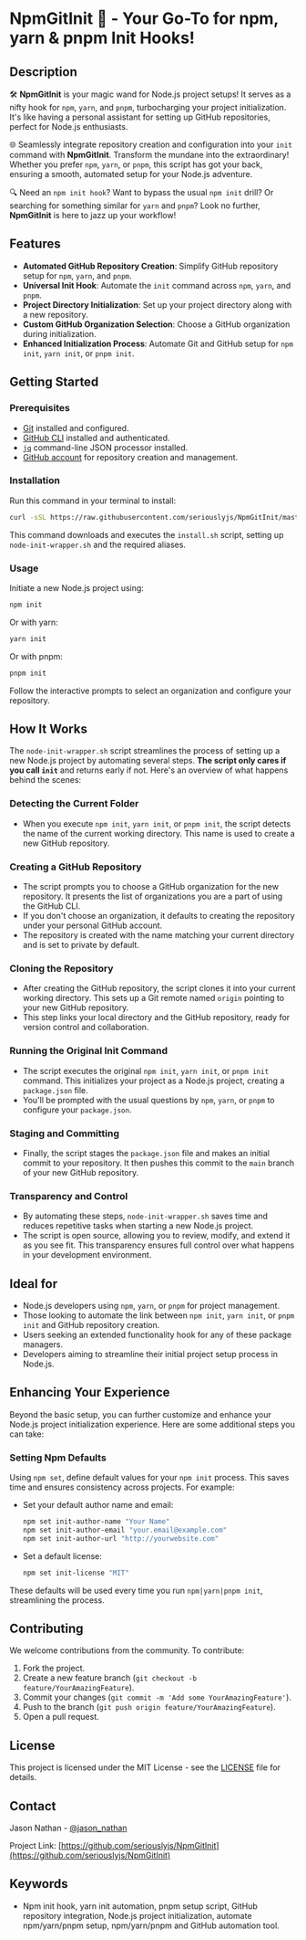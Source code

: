 # NpmGitInit 🚀 - Your Go-To for npm, yarn & pnpm Init Hooks!

## Description

🛠️ **NpmGitInit** is your magic wand for Node.js project setups! It serves as a nifty hook for `npm`, `yarn`, and `pnpm`, turbocharging your project initialization. It's like having a personal assistant for setting up GitHub repositories, perfect for Node.js enthusiasts.

🌐 Seamlessly integrate repository creation and configuration into your `init` command with **NpmGitInit**. Transform the mundane into the extraordinary! Whether you prefer `npm`, `yarn`, or `pnpm`, this script has got your back, ensuring a smooth, automated setup for your Node.js adventure.

🔍 Need an `npm init hook`? Want to bypass the usual `npm init` drill? Or searching for something similar for `yarn` and `pnpm`? Look no further, **NpmGitInit** is here to jazz up your workflow!

## Features

- **Automated GitHub Repository Creation**: Simplify GitHub repository setup for `npm`, `yarn`, and `pnpm`.
- **Universal Init Hook**: Automate the `init` command across `npm`, `yarn`, and `pnpm`.
- **Project Directory Initialization**: Set up your project directory along with a new repository.
- **Custom GitHub Organization Selection**: Choose a GitHub organization during initialization.
- **Enhanced Initialization Process**: Automate Git and GitHub setup for `npm init`, `yarn init`, or `pnpm init`.

## Getting Started

### Prerequisites

- [Git](https://git-scm.com/book/en/v2/Getting-Started-Installing-Git) installed and configured.
- [GitHub CLI](https://cli.github.com/manual/installation) installed and authenticated.
- [`jq`](https://stedolan.github.io/jq/download/) command-line JSON processor installed.
- [GitHub account](https://github.com/join) for repository creation and management.

### Installation

Run this command in your terminal to install:

```bash
curl -sSL https://raw.githubusercontent.com/seriouslyjs/NpmGitInit/master/install.sh | bash
```

This command downloads and executes the `install.sh` script, setting up `node-init-wrapper.sh` and the required aliases.

### Usage

Initiate a new Node.js project using:

```bash
npm init
```

Or with yarn:

```bash
yarn init
```

Or with pnpm:

```bash
pnpm init
```

Follow the interactive prompts to select an organization and configure your repository.

## How It Works

The `node-init-wrapper.sh` script streamlines the process of setting up a new Node.js project by automating several steps. **The script only cares if you call `init`** and returns early if not. Here's an overview of what happens behind the scenes:

### Detecting the Current Folder

- When you execute `npm init`, `yarn init`, or `pnpm init`, the script detects the name of the current working directory. This name is used to create a new GitHub repository.

### Creating a GitHub Repository

- The script prompts you to choose a GitHub organization for the new repository. It presents the list of organizations you are a part of using the GitHub CLI.
- If you don't choose an organization, it defaults to creating the repository under your personal GitHub account.
- The repository is created with the name matching your current directory and is set to private by default.

### Cloning the Repository

- After creating the GitHub repository, the script clones it into your current working directory. This sets up a Git remote named `origin` pointing to your new GitHub repository.
- This step links your local directory and the GitHub repository, ready for version control and collaboration.

### Running the Original Init Command

- The script executes the original `npm init`, `yarn init`, or `pnpm init` command. This initializes your project as a Node.js project, creating a `package.json` file.
- You'll be prompted with the usual questions by `npm`, `yarn`, or `pnpm` to configure your `package.json`.

### Staging and Committing

- Finally, the script stages the `package.json` file and makes an initial commit to your repository. It then pushes this commit to the `main` branch of your new GitHub repository.

### Transparency and Control

- By automating these steps, `node-init-wrapper.sh` saves time and reduces repetitive tasks when starting a new Node.js project.
- The script is open source, allowing you to review, modify, and extend it as you see fit. This transparency ensures full control over what happens in your development environment.

## Ideal for

- Node.js developers using `npm`, `yarn`, or `pnpm` for project management.
- Those looking to automate the link between `npm init`, `yarn init`, or `pnpm init` and GitHub repository creation.
- Users seeking an extended functionality hook for any of these package managers.
- Developers aiming to streamline their initial project setup process in Node.js.

## Enhancing Your Experience

Beyond the basic setup, you can further customize and enhance your Node.js project initialization experience. Here are some additional steps you can take:

### Setting Npm Defaults

Using `npm set`, define default values for your `npm init` process. This saves time and ensures consistency across projects. For example:

- Set your default author name and email:

  ```bash
  npm set init-author-name "Your Name"
  npm set init-author-email "your.email@example.com"
  npm set init-author-url "http://yourwebsite.com"
  ```

- Set a default license:

  ```bash
  npm set init-license "MIT"
  ```

These defaults will be used every time you run `npm|yarn|pnpm init`, streamlining the process.

## Contributing

We welcome contributions from the community. To contribute:

1. Fork the project.
2. Create a new feature branch (`git checkout -b feature/YourAmazingFeature`).
3. Commit your changes (`git commit -m 'Add some YourAmazingFeature'`).
4. Push to the branch (`git push origin feature/YourAmazingFeature`).
5. Open a pull request.

## License

This project is licensed under the MIT License - see the [LICENSE](https://github.com/seriouslyjs/NpmGitInit/blob/main/LICENSE) file for details.

## Contact

Jason Nathan - [@jason_nathan](https://twitter.com/jason_nathan)

Project Link: [https://github.com/seriouslyjs/NpmGitInit](https://github.com/seriouslyjs/NpmGitInit)

## Keywords

- Npm init hook, yarn init automation, pnpm setup script, GitHub repository integration, Node.js project initialization, automate npm/yarn/pnpm setup, npm/yarn/pnpm and GitHub automation tool.